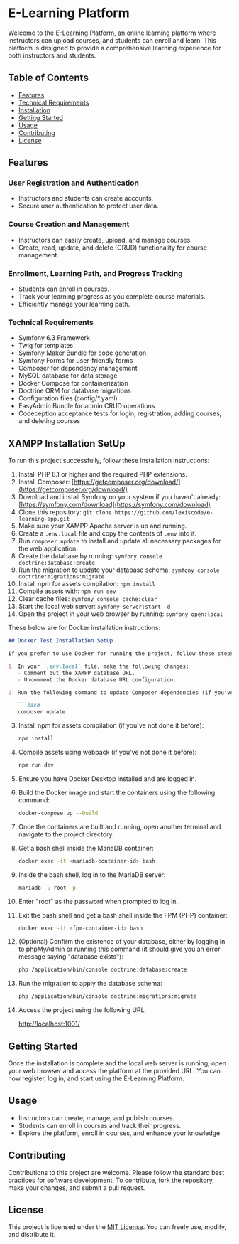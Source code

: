 # E-Learning Platform

Welcome to the E-Learning Platform, an online learning platform where instructors can upload courses, and students can enroll and learn. This platform is designed to provide a comprehensive learning experience for both instructors and students.

## Table of Contents

- [Features](#features)
- [Technical Requirements](#technical-requirements)
- [Installation](#installation)
- [Getting Started](#getting-started)
- [Usage](#usage)
- [Contributing](#contributing)
- [License](#license)

## Features

### User Registration and Authentication

- Instructors and students can create accounts.
- Secure user authentication to protect user data.

### Course Creation and Management

- Instructors can easily create, upload, and manage courses.
- Create, read, update, and delete (CRUD) functionality for course management.

### Enrollment, Learning Path, and Progress Tracking

- Students can enroll in courses.
- Track your learning progress as you complete course materials.
- Efficiently manage your learning path.

### Technical Requirements

- Symfony 6.3 Framework
- Twig for templates
- Symfony Maker Bundle for code generation
- Symfony Forms for user-friendly forms
- Composer for dependency management
- MySQL database for data storage
- Docker Compose for containerization
- Doctrine ORM for database migrations
- Configuration files (config/*.yaml)
- EasyAdmin Bundle for admin CRUD operations
- Codeception acceptance tests for login, registration, adding courses, and deleting courses

## XAMPP Installation SetUp

To run this project successfully, follow these installation instructions:

1. Install PHP 8.1 or higher and the required PHP extensions.
2. Install Composer: [https://getcomposer.org/download/](https://getcomposer.org/download/)
3. Download and install Symfony on your system if you haven't already: [https://symfony.com/download](https://symfony.com/download)
4. Clone this repository: `git clone https://github.com/lexiscode/e-learning-app.git`
5. Make sure your XAMPP Apache server is up and running.
6. Create a `.env.local` file and copy the contents of `.env` into it.
7. Run `composer update` to install and update all necessary packages for the web application.
8. Create the database by running: `symfony console doctrine:database:create`
9. Run the migration to update your database schema: `symfony console doctrine:migrations:migrate`
10. Install npm for assets compilation: `npm install`
11. Compile assets with: `npm run dev`
12. Clear cache files: `symfony console cache:clear`
13. Start the local web server: `symfony server:start -d`
14. Open the project in your web browser by running: `symfony open:local`


These below are for Docker installation instructions:

```markdown
## Docker Test Installation SetUp

If you prefer to use Docker for running the project, follow these steps:

1. In your `.env.local` file, make the following changes:
   - Comment out the XAMPP database URL.
   - Uncomment the Docker database URL configuration.

2. Run the following command to update Composer dependencies (if you've not done it before):

   ```bash
   composer update
   ```

3. Install npm for assets compilation (if you've not done it before):

   ```bash
   npm install
   ```

4. Compile assets using webpack (if you've not done it before):

   ```bash
   npm run dev
   ```

5. Ensure you have Docker Desktop installed and are logged in.

6. Build the Docker image and start the containers using the following command:

   ```bash
   docker-compose up --build
   ```

7. Once the containers are built and running, open another terminal and navigate to the project directory.

8. Get a bash shell inside the MariaDB container:

   ```bash
   docker exec -it <mariadb-container-id> bash
   ```

9. Inside the bash shell, log in to the MariaDB server:

   ```bash
   mariadb -u root -p
   ```

10. Enter "root" as the password when prompted to log in.

11. Exit the bash shell and get a bash shell inside the FPM (PHP) container:

    ```bash
    docker exec -it <fpm-container-id> bash
    ```

12. (Optional) Confirm the existence of your database, either by logging in to phpMyAdmin or running this command (it should give you an error message saying "database exists"):

    ```bash
    php /application/bin/console doctrine:database:create
    ```

13. Run the migration to apply the database schema:

    ```bash
    php /application/bin/console doctrine:migrations:migrate
    ```

14. Access the project using the following URL:

    [http://localhost:1001/](http://localhost:1001/)


## Getting Started

Once the installation is complete and the local web server is running, open your web browser and access the platform at the provided URL. You can now register, log in, and start using the E-Learning Platform.

## Usage

- Instructors can create, manage, and publish courses.
- Students can enroll in courses and track their progress.
- Explore the platform, enroll in courses, and enhance your knowledge.

## Contributing

Contributions to this project are welcome. Please follow the standard best practices for software development. To contribute, fork the repository, make your changes, and submit a pull request.

## License

This project is licensed under the [MIT License](LICENSE). You can freely use, modify, and distribute it.
